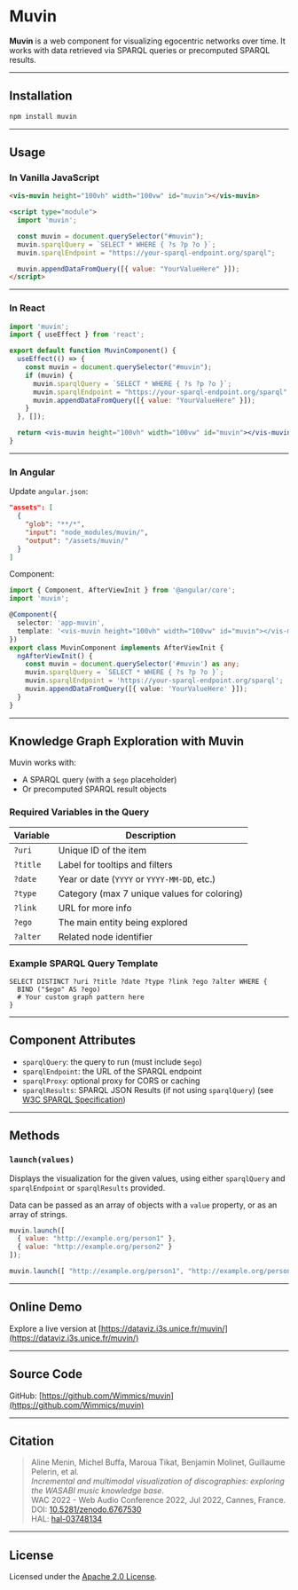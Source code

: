 # Muvin

**Muvin** is a web component for visualizing egocentric networks over time. It works with data retrieved via SPARQL queries or precomputed SPARQL results.

---

## Installation

```bash
npm install muvin
```

---

## Usage

### In Vanilla JavaScript

```html
<vis-muvin height="100vh" width="100vw" id="muvin"></vis-muvin>

<script type="module">
  import 'muvin';

  const muvin = document.querySelector("#muvin");
  muvin.sparqlQuery = `SELECT * WHERE { ?s ?p ?o }`;
  muvin.sparqlEndpoint = "https://your-sparql-endpoint.org/sparql";

  muvin.appendDataFromQuery([{ value: "YourValueHere" }]);
</script>
```

---

### In React

```jsx
import 'muvin';
import { useEffect } from 'react';

export default function MuvinComponent() {
  useEffect(() => {
    const muvin = document.querySelector("#muvin");
    if (muvin) {
      muvin.sparqlQuery = `SELECT * WHERE { ?s ?p ?o }`;
      muvin.sparqlEndpoint = "https://your-sparql-endpoint.org/sparql";
      muvin.appendDataFromQuery([{ value: "YourValueHere" }]);
    }
  }, []);

  return <vis-muvin height="100vh" width="100vw" id="muvin"></vis-muvin>;
}
```

---

### In Angular

Update `angular.json`:

```json
"assets": [
  {
    "glob": "**/*",
    "input": "node_modules/muvin/",
    "output": "/assets/muvin/"
  }
]
```

Component:

```ts
import { Component, AfterViewInit } from '@angular/core';
import 'muvin';

@Component({
  selector: 'app-muvin',
  template: '<vis-muvin height="100vh" width="100vw" id="muvin"></vis-muvin>',
})
export class MuvinComponent implements AfterViewInit {
  ngAfterViewInit() {
    const muvin = document.querySelector('#muvin') as any;
    muvin.sparqlQuery = `SELECT * WHERE { ?s ?p ?o }`;
    muvin.sparqlEndpoint = 'https://your-sparql-endpoint.org/sparql';
    muvin.appendDataFromQuery([{ value: 'YourValueHere' }]);
  }
}
```

---

## Knowledge Graph Exploration with Muvin

Muvin works with:

- A SPARQL query (with a `$ego` placeholder)
- Or precomputed SPARQL result objects

### Required Variables in the Query

| Variable  | Description                                  |
|-----------|----------------------------------------------|
| `?uri`    | Unique ID of the item                        |
| `?title`  | Label for tooltips and filters               |
| `?date`   | Year or date (`YYYY` or `YYYY-MM-DD`, etc.) |
| `?type`   | Category (max 7 unique values for coloring)  |
| `?link`   | URL for more info                            |
| `?ego`    | The main entity being explored               |
| `?alter`  | Related node identifier                      |

### Example SPARQL Query Template

```sparql
SELECT DISTINCT ?uri ?title ?date ?type ?link ?ego ?alter WHERE {
  BIND ("$ego" AS ?ego)
  # Your custom graph pattern here
}
```

---

## Component Attributes

- `sparqlQuery`: the query to run (must include `$ego`)
- `sparqlEndpoint`: the URL of the SPARQL endpoint
- `sparqlProxy`: optional proxy for CORS or caching
- `sparqlResults`: SPARQL JSON Results (if not using `sparqlQuery`) (see [W3C SPARQL Specification](https://www.w3.org/TR/sparql11-results-json/))

---

## Methods

### `launch(values)`

Displays the visualization for the given values, using either `sparqlQuery` and `sparqlEndpoint` or `sparqlResults` provided.

Data can be passed as an array of objects with a `value` property, or as an array of strings.

```js
muvin.launch([
  { value: "http://example.org/person1" },
  { value: "http://example.org/person2" }
]);
```


```js  
muvin.launch([ "http://example.org/person1", "http://example.org/person2"])
```

---

## Online Demo

Explore a live version at [https://dataviz.i3s.unice.fr/muvin/](https://dataviz.i3s.unice.fr/muvin/)

---

## Source Code

GitHub: [https://github.com/Wimmics/muvin](https://github.com/Wimmics/muvin)

---

## Citation

> Aline Menin, Michel Buffa, Maroua Tikat, Benjamin Molinet, Guillaume Pelerin, et al.  
> *Incremental and multimodal visualization of discographies: exploring the WASABI music knowledge base*.  
> WAC 2022 - Web Audio Conference 2022, Jul 2022, Cannes, France.  
> DOI: [10.5281/zenodo.6767530](https://dx.doi.org/10.5281/zenodo.6767530)  
> HAL: [hal-03748134](https://hal.science/hal-03748134v1)

---

## License

Licensed under the [Apache 2.0 License](LICENSE).